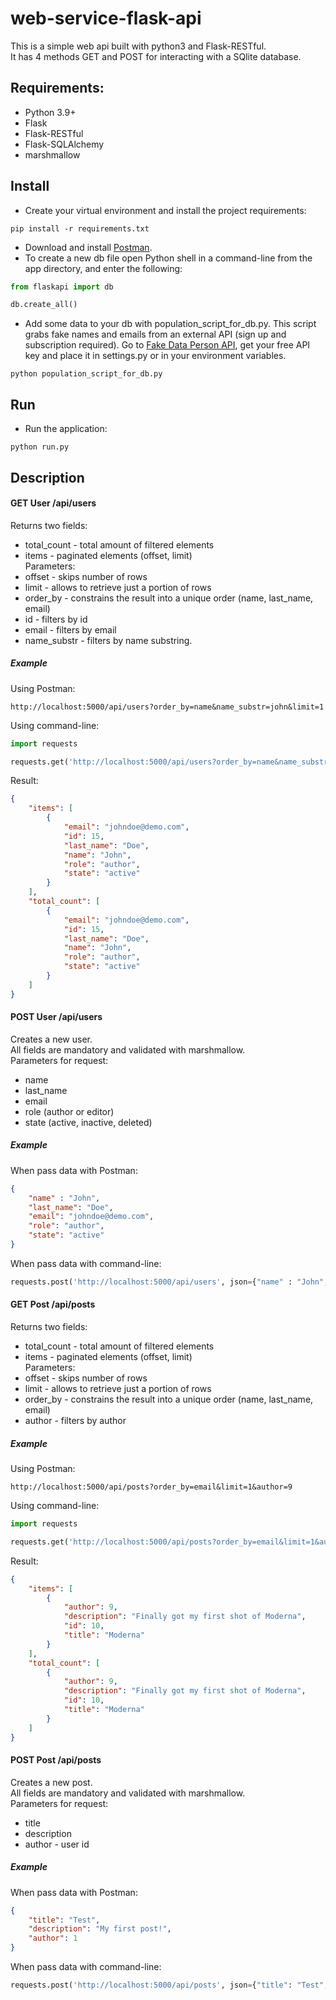 # web-service-flask-api

This is a simple web api built with python3 and Flask-RESTful.  
It has 4 methods GET and POST for interacting with a SQlite database.

## Requirements:
* Python 3.9+
* Flask
* Flask-RESTful
* Flask-SQLAlchemy
* marshmallow

## Install
* Create your virtual environment and install the project requirements:
```
pip install -r requirements.txt
```
* Download and install [Postman](https://www.postman.com/).  
* To create a new db file open Python shell in a command-line from the app directory, and enter the following:
```python
from flaskapi import db

db.create_all()
```
* Add some data to your db with population_script_for_db.py. This script grabs fake names and emails from an external API (sign up and subscription required). Go to [Fake Data Person API](https://rapidapi.com/yusufmustu/api/fake-data-person/), get your free API key and place it in settings.py or in your environment variables.
```
python population_script_for_db.py
```

## Run
- Run the application:
```
python run.py
```

## Description
#### GET User /api/users

Returns two fields:  
- total_count - total amount of filtered elements  
- items - paginated elements (offset, limit)  
Parameters:  
- offset - skips number of rows  
- limit - allows to retrieve just a portion of rows  
- order_by - constrains the result into a unique order (name, last_name, email)  
- id - filters by id  
- email - filters by email  
- name_substr - filters by name substring.  

##### Example

Using Postman:  
```
http://localhost:5000/api/users?order_by=name&name_substr=john&limit=1  
```
Using command-line:  
```python
import requests

requests.get('http://localhost:5000/api/users?order_by=name&name_substr=john&limit=1').json()
```
Result:
```json
{
    "items": [
        {
            "email": "johndoe@demo.com",
            "id": 15,
            "last_name": "Doe",
            "name": "John",
            "role": "author",
            "state": "active"
        }
    ],
    "total_count": [
        {
            "email": "johndoe@demo.com",
            "id": 15,
            "last_name": "Doe",
            "name": "John",
            "role": "author",
            "state": "active"
        }
    ]
}
```

#### POST User /api/users

Creates a new user.    
All fields are mandatory and validated with marshmallow.  
Parameters for request:  
- name  
- last_name  
- email  
- role (author or editor)  
- state (active, inactive, deleted)  

##### Example

When pass data with Postman:  
```json
{
    "name" : "John",
    "last_name": "Doe",
    "email": "johndoe@demo.com",
    "role": "author",
    "state": "active"
}
```
When pass data with command-line:  
```python
requests.post('http://localhost:5000/api/users', json={"name" : "John", "last_name": "Doe", "email": "johndoe@demo.com", "role": "author", "state": "active"}).json()
```

#### GET Post /api/posts

Returns two fields:  
- total_count - total amount of filtered elements  
- items - paginated elements (offset, limit)  
Parameters:  
- offset - skips number of rows  
- limit - allows to retrieve just a portion of rows  
- order_by - constrains the result into a unique order (name, last_name, email)  
- author - filters by author    

##### Example

Using Postman:  
```
http://localhost:5000/api/posts?order_by=email&limit=1&author=9
```

Using command-line:  
```python
import requests

requests.get('http://localhost:5000/api/posts?order_by=email&limit=1&author=9').json()
```
Result:
```json
{
    "items": [
        {
            "author": 9,
            "description": "Finally got my first shot of Moderna",
            "id": 10,
            "title": "Moderna"
        }
    ],
    "total_count": [
        {
            "author": 9,
            "description": "Finally got my first shot of Moderna",
            "id": 10,
            "title": "Moderna"
        }
    ]
}
```

#### POST Post /api/posts

Creates a new post.    
All fields are mandatory and validated with marshmallow.  
Parameters for request:  
- title  
- description  
- author - user id  

##### Example

When pass data with Postman:  
```json
{
    "title": "Test",
    "description": "My first post!",
    "author": 1
}
```
When pass data with command-line:  
```python
requests.post('http://localhost:5000/api/posts', json={"title": "Test", "description": "My first post!", "author": 1}).json()
```
